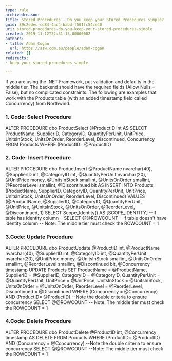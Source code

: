```yaml
---
type: rule
archivedreason: 
title: Stored Procedures - Do you keep your Stored Procedures simple?
guid: 89c2edec-cd84-4ac4-babd-f501fc54ce40
uri: stored-procedures-do-you-keep-your-stored-procedures-simple
created: 2019-11-12T22:31:13.0000000Z
authors:
- title: Adam Cogan
  url: https://ssw.com.au/people/adam-cogan
related: []
redirects:
- keep-your-stored-procedures-simple

---
```


If you are using the .NET Framework, put validation and defaults in the middle tier. The backend should have the required fields (Allow Nulls = False), but no complicated constraints. The following are examples that work with the Products table (with an added timestamp field called Concurrency) from Northwind.

<!--endintro-->

### 1. Code: Select Procedure


ALTER PROCEDURE dbo.ProductSelect
@ProductID int
AS
SELECT ProductName, SupplierID, CategoryID, QuantityPerUnit, UnitPrice, UnitsInStock,
UnitsOnOrder, ReorderLevel, Discontinued, Concurrency
FROM Products
WHERE (ProductID= @ProductID)

### 2. Code: Insert Procedure

ALTER PROCEDURE dbo.ProductInsert
@ProductName nvarchar(40),
@SupplierID int,
@CategoryID int,
@QuantityPerUnit nvarchar(20),
@UnitPrice money,
@UnitsInStock smallint,
@UnitsOnOrder smallint,
@ReorderLevel smallint,
@Discontinued bit
AS
INSERT INTO Products (ProductName, SupplierID, CategoryID, QuantityPerUnit, UnitPrice,
UnitsInStock, UnitsOnOrder, ReorderLevel, Discontinued)
VALUES (@ProductName, @SupplierID, @CategoryID, @QuantityPerUnit, @UnitPrice, @UnitsInStock,
@UnitsOnOrder, @ReorderLevel, @Discontinued, 1)
SELECT Scope\_Identity() AS [SCOPE\_IDENTITY] --If table has identity column
--SELECT @@ROWCOUNT --If table doesn't have identity column
-- Note: The middle tier must check the ROWCOUNT = 1

### 3.Code: Update Procedure


ALTER PROCEDURE dbo.ProductUpdate 
@ProductID int, 
@ProductName nvarchar(40), 
@SupplierID int, 
@CategoryID int, 
@QuantityPerUnit nvarchar(20), 
@UnitPrice money, 
@UnitsInStock smallint, 
@UnitsOnOrder smallint, 
@ReorderLevel smallint, 
@Discontinued bit, 
@Concurrency timestamp 
UPDATE Products 
SET ProductName = @ProductName,
SupplierID = @SupplierID,
CategoryID = @CategoryID,
QuantityPerUnit = @QuantityPerUnit,
UnitPrice = @UnitPrice,
UnitsInStock = @UnitsInStock,
UnitsOnOrder = @UnitsOnOrder,
ReorderLevel = @ReorderLevel,
Discontinued = @Discontinued
WHERE (Concurrency = @Concurrency) AND (ProductID= @ProductID) --Note the double criteria to ensure concurrency 
SELECT @@ROWCOUNT 
-- Note: The middle tier must check the ROWCOUNT = 1

### 4.Code: Delete Procedure


ALTER PROCEDURE dbo.ProductDelete 
@ProductID int, 
@Concurrency timestamp 
AS 
DELETE FROM Products 
WHERE (ProductID= @ProductID) AND (Concurrency = @Concurrency)
--Note the double criteria to ensure concurrency 
SELECT @@ROWCOUNT 
--Note: The middle tier must check the ROWCOUNT = 1
